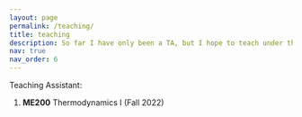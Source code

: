 ```yaml
---
layout: page
permalink: /teaching/
title: teaching
description: So far I have only been a TA, but I hope to teach under the Lambert Teaching Fellowship
nav: true
nav_order: 6
---
```


Teaching Assistant:
1. **ME200** Thermodynamics I (Fall 2022)
